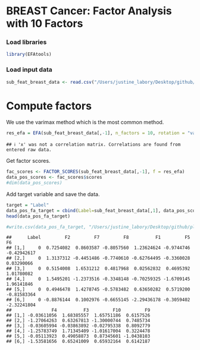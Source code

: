 BREAST Cancer: Factor Analysis with 10 Factors
================

### Load libraries

``` r
library(EFAtools)
```

### Load input data

``` r
sub_feat_breast_data <- read.csv("/Users/justine_labory/Desktop/github/plantnet/Metabolomic_project/breast_project/data/BREAST_T.Feat.Select.csv")
```

# Compute factors

We use the varimax method which is the most common method.

``` r
res_efa = EFA(sub_feat_breast_data[,-1], n_factors = 10, rotation = "varimax", type = "EFAtools")
```

    ## ℹ 'x' was not a correlation matrix. Correlations are found from entered raw data.

Get factor scores.

``` r
fac_scores <- FACTOR_SCORES(sub_feat_breast_data[,-1], f = res_efa)
data_pos_scores <- fac_scores$scores
#dim(data_pos_scores)
```

Add target variable and save the data.

``` r
target = "Label"
data_pos_fa_target = cbind(Label=sub_feat_breast_data[,1], data_pos_scores)
head(data_pos_fa_target)

#write.csv(data_pos_fa_target, "/Users/justine_labory/Desktop/github/plantnet/Metabolomic_project/breast_project/data/BREAST_FA_10Factors.csv", row.names = F)
```

    ##      Label         F2         F7         F8          F1         F5          F6
    ## [1,]     0  0.7254082  0.8603587 -0.8057560  1.23624624 -0.9744746 -0.42942617
    ## [2,]     0  1.3137312 -0.4451486 -0.7740610 -0.62764495 -0.3360028  0.03290066
    ## [3,]     0  0.5154008  1.6531212  0.4817968  0.02562832  0.4695392  1.01780082
    ## [4,]     0  1.5495201 -1.2373516 -0.3348148 -0.70259325 -1.6709145  1.96141846
    ## [5,]     0  0.4946478  1.4278745 -0.5783482  0.63650282  0.5719200 -0.81583364
    ## [6,]     0 -0.8876144  0.1002976 -0.6655145 -2.29436178 -0.3059402 -2.32241804
    ##               F4          F3         F10         F9
    ## [1,] -0.03611056  1.68385557  1.65751186  0.6157526
    ## [2,] -1.27064263  0.63267813 -1.30000744  0.7485734
    ## [3,] -0.03605994 -0.03863892 -0.02795338  0.8092779
    ## [4,] -1.25783749  1.71345409 -1.01617004  0.3224478
    ## [5,] -0.05113923  0.49058873  0.87345601 -1.0438103
    ## [6,] -1.53581656  0.65241009  0.65932164  0.6142187
